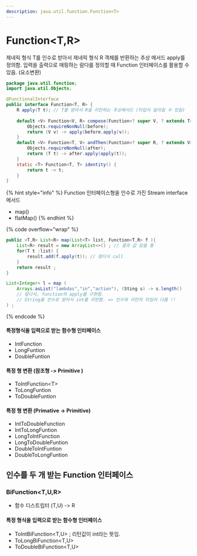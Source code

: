 ```yaml
---
description: java.util.function.Function<T>
---
```


# Function\<T,R>

제네릭 형식 T를 인수로 받아서 제네릭 형식 R 객체를 반환하는 추상 메서드 apply를 정의함. 입력을 출력으로 매핑하는 람다를 정의할 때 Function 인터페이스를 활용할 수 있음. (요소변환)&#x20;

```java
package java.util.function;
import java.util.Objects;

@FunctionalInterface
public interface Function<T, R> {
    R apply(T t); // T를 받아서 R을 리턴하는 추상메서드 (타입이 달라질 수 있음)
    
    default <V> Function<V, R> compose(Function<? super V, ? extends T> before) {
        Objects.requireNonNull(before);
        return (V v) -> apply(before.apply(v));
    }
    default <V> Function<T, V> andThen(Function<? super R, ? extends V> after) {
        Objects.requireNonNull(after);
        return (T t) -> after.apply(apply(t));
    }
    static <T> Function<T, T> identity() {
        return t -> t;
    }
}
```

{% hint style="info" %}
&#x20;Function 인터페이스형을 인수로 가진 Stream interface 메서드

* map()
* flatMap()
{% endhint %}

{% code overflow="wrap" %}
```java
public <T,R> List<R> map(List<T> list, Function<T,R> f ){
    List<R> result = new ArrayList<>() ; // 결과 값 담을 통 
    for(T t :list) {
        result.add(f.apply(t)); // 람다식 call 
    }
    return result ;
}

List<Integer> l = map (
    Arrays.asList("lambdas","in","action"), (Sting s) -> s.length() 
    // 람다식, function의 apply를 구현함. 
    // String을 인수로 받아서 int를 리턴함. => 인수와 리턴의 타입이 다름 !! 
) ;
```
{% endcode %}

#### 특정형식을 입력으로 받는 함수형 인터페이스&#x20;

* IntFunction
* LongFuntion
* DoubleFuntion

#### 특정 형 변환 (참조형 -> Primitive )

* ToIntFunction\<T>
* ToLongFuntion&#x20;
* ToDoubleFuntion&#x20;

#### 특정 형 변환 (Primative -> Primitive)

* IntToDoubleFunction
* IntToLongFuntion
* LongToIntFunction
* LongToDoubleFuntion
* DoubleToIntFuntion
* DoubleToLongFuntion

## 인수를 두 개 받는 Function 인터페이스

### BiFunction\<T,U,R>

* 함수 디스트립터 (T,U) -> R&#x20;

#### 특정 형식을 입력으로 받는 함수형 인터페이스&#x20;

* ToIntBiFunction\<T,U> ; 리턴값이 int라는 뜻임.
* ToLongBiFunction\<T,U>
* ToDoubleBiFunction\<T,U>















